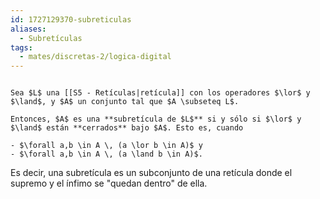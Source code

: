 ```yaml
---
id: 1727129370-subreticulas
aliases:
  - Subretículas
tags:
  - mates/discretas-2/logica-digital
---
```


```ad-definition

Sea $L$ una [[S5 - Retículas|retícula]] con los operadores $\lor$ y $\land$, y $A$ un conjunto tal que $A \subseteq L$.

Entonces, $A$ es una **subretícula de $L$** si y sólo si $\lor$ y $\land$ están **cerrados** bajo $A$. Esto es, cuando

- $\forall a,b \in A \, (a \lor b \in A)$ y
- $\forall a,b \in A \, (a \land b \in A)$.

```

Es decir, una subretícula es un subconjunto de una retícula donde el supremo y el ínfimo se "quedan dentro" de ella.
